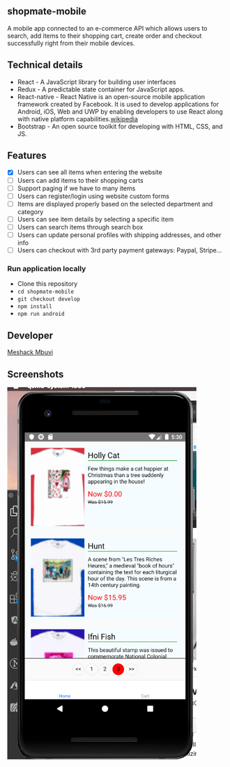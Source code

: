 ## shopmate-mobile

A mobile app connected to an e-commerce API which allows users to search, add items to their shopping cart, create order and checkout successfully right from their mobile devices.

## Technical details

- React - A JavaScript library for building user interfaces
- Redux - A predictable state container for JavaScript apps.
- React-native - React Native is an open-source mobile application framework created by Facebook. It is used to develop applications for Android, iOS, Web and UWP by enabling developers to use React along with native platform capabilities.[wikipedia](https://en.wikipedia.org/wiki/React_Native)
- Bootstrap - An open source toolkit for developing with HTML, CSS, and JS.

## Features

- [x] Users can see all items when entering the website
- [ ] Users can add items to their shopping carts
- [ ] Support paging if we have to many items
- [ ] Users can register/login using website custom forms
- [ ] Items are displayed properly based on the selected department and category
- [ ] Users can see item details by selecting a specific item
- [ ] Users can search items through search box
- [ ] Users can update personal profiles with shipping addresses, and other info
- [ ] Users can checkout with 3rd party payment gateways: Paypal, Stripe…

### Run application locally

- Clone this repository
- `cd shopmate-mobile`
- `git checkout develop`
- `npm install`
- `npm run android`

## Developer

[Meshack Mbuvi](https://github.com/meshack-mbuvi)

## Screenshots

![Home page](https://raw.githubusercontent.com/meshack-mbuvi/shopmate-mobile/develop/screenshots/Screenshot%202019-09-26%20at%2017.30.33.png)
